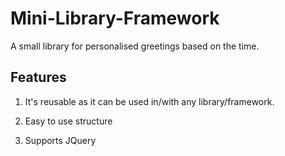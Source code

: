 # Mini-Library-Framework

A small library for personalised greetings based on the time.

## Features 

  1. It's reusable as it can be used in/with any library/framework.
  
  2. Easy to use structure  
  
  3. Supports JQuery
  
 
